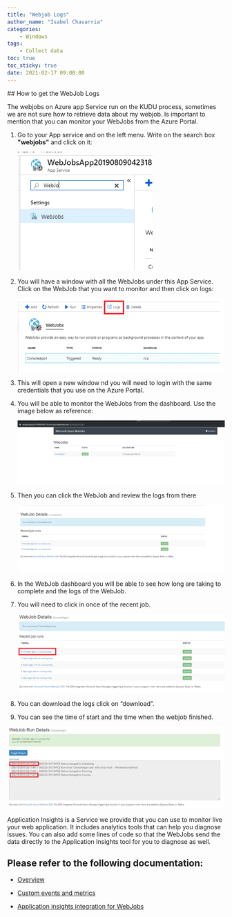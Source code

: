```yaml
---
title: "Webjob Logs"
author_name: "Isabel Chavarria"
categories:
    - Windows
tags:
    - Collect data
toc: true
toc_sticky: true
date: 2021-02-17 09:00:00
---
```

<html>
<head>
  <!-- Google tag (gtag.js) -->
<script async src="https://www.googletagmanager.com/gtag/js?id=G-0DC5DVJXR5"></script>
<script>
  window.dataLayer = window.dataLayer || [];
  function gtag(){dataLayer.push(arguments);}
  gtag('js', new Date());

  gtag('config', 'G-0DC5DVJXR5');
</script>
</head>
</html>
## How to get the WebJob Logs

The webjobs on Azure app Service run on the KUDU process, sometimes we are not
sure how to retrieve data about my webjob. Is important to mention that you can
monitor your WebJobs from the Azure Portal.

1. Go to your App service and on the left menu. Write on the search box **"webjobs"**
and click on it:

    ![flow](/media/2021/webjob/01.png)

2. You will have a window with all the WebJobs under this App Service. Click on
the WebJob that you want to monitor and then click on logs:

   ![flow](/media/2021/webjob/02.png)

3. This will open a new window nd you will need to login with the same credentials
that you use on the Azure Portal.

4. You will be able to monitor the WebJobs from the dashboard. Use the image below
as reference:

    ![flow](/media/2021/webjob/03.png)

5. Then you can click the WebJob and review the logs from there

    ![flow](/media/2021/webjob/04.png)

6. In the WebJob dashboard you will be able to see how long are taking to complete
and the logs of the WebJob.

7. You will need to click in once of the recent job.

    ![flow](/media/2021/webjob/05.png)

8. You can download the logs click on “download”.

9. You can see the time of start and the time when the webjob finished.

![flow](/media/2021/webjob/06.png)

Application Insights is a Service we provide that you can use to monitor live
your web application. It includes analytics tools that can help you diagnose issues.
You can also add some lines of code so that the WebJobs send the data directly
to the Application Insights tool for you to diagnose as well.

## Please refer to the following documentation:

- [Overview](https://docs.microsoft.com/en-us/azure/application-insights/app-insights-overview )

- [Custom events and metrics](https://docs.microsoft.com/en-us/azure/application-insights/app-insights-api-custom-events-metrics)

- [Application insights integration for WebJobs](https://github.com/Azure/azure-webjobs-sdk/wiki/Application-Insights-Integration)
